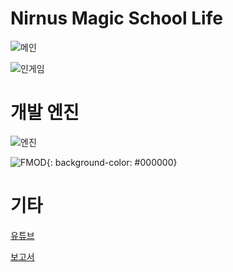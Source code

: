 # Nirnus Magic School Life

![메인](https://www.dalae37.com/project/nirnusmagicschoollife/resource/image/nirnusmagicschoollife.webp)

![인게임](https://www.dalae37.com/project/nirnusmagicschoollife/resource/image/nirnusmagicschoollife_ingame.webp)

# 개발 엔진

![엔진](https://www.dalae37.com/project/resource/image/ZeroEngine.webp)

![FMOD](https://www.fmod.com/assets/fmod-logo.svg){: background-color: #000000}

# 기타

[유튜브](https://youtu.be/OZJGQs3KwNk)

[보고서]()
